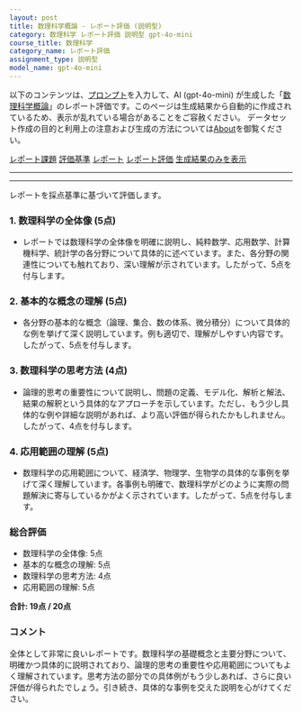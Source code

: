 ```yaml
---
layout: post
title: 数理科学概論 - レポート評価 (説明型)
category: 数理科学 レポート評価 説明型 gpt-4o-mini
course_title: 数理科学
category_name: レポート評価
assignment_type: 説明型
model_name: gpt-4o-mini
---
```


以下のコンテンツは、[プロンプト](http://127.0.0.1:8000/generated/数理科学/gpt-4o-mini/prompt_レポート評価-説明型.md)を入力して、AI (gpt-4o-mini) が生成した「[数理科学概論](/contents/数理科学/)」のレポート評価です。このページは生成結果から自動的に作成されているため、表示が乱れている場合があることをご容赦ください。
データセット作成の目的と利用上の注意および生成の方法については[About](/About)を御覧ください。

[レポート課題](../レポート課題-説明型)
[評価基準](../評価基準-説明型)
[レポート](../レポート-説明型)
[レポート評価](../レポート評価-説明型)
[生成結果のみを表示](http://127.0.0.1:8000/generated/数理科学/gpt-4o-mini/レポート評価-説明型.md)
  

***
***
  
レポートを採点基準に基づいて評価します。

### 1. 数理科学の全体像 (5点)
- レポートでは数理科学の全体像を明確に説明し、純粋数学、応用数学、計算機科学、統計学の各分野について具体的に述べています。また、各分野の関連性についても触れており、深い理解が示されています。したがって、5点を付与します。

### 2. 基本的な概念の理解 (5点)
- 各分野の基本的な概念（論理、集合、数の体系、微分積分）について具体的な例を挙げて深く説明しています。例も適切で、理解がしやすい内容です。したがって、5点を付与します。

### 3. 数理科学の思考方法 (4点)
- 論理的思考の重要性について説明し、問題の定義、モデル化、解析と解法、結果の解釈という具体的なアプローチを示しています。ただし、もう少し具体的な例や詳細な説明があれば、より高い評価が得られたかもしれません。したがって、4点を付与します。

### 4. 応用範囲の理解 (5点)
- 数理科学の応用範囲について、経済学、物理学、生物学の具体的な事例を挙げて深く理解しています。各事例も明確で、数理科学がどのように実際の問題解決に寄与しているかがよく示されています。したがって、5点を付与します。

### 総合評価
- 数理科学の全体像: 5点
- 基本的な概念の理解: 5点
- 数理科学の思考方法: 4点
- 応用範囲の理解: 5点

**合計: 19点 / 20点**

### コメント
全体として非常に良いレポートです。数理科学の基礎概念と主要分野について、明確かつ具体的に説明されており、論理的思考の重要性や応用範囲についてもよく理解されています。思考方法の部分での具体例がもう少しあれば、さらに良い評価が得られたでしょう。引き続き、具体的な事例を交えた説明を心がけてください。
